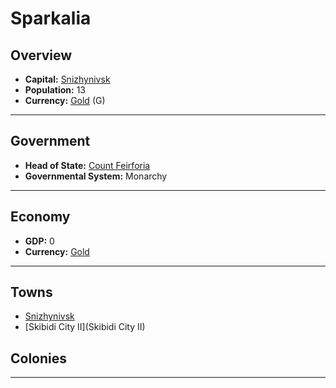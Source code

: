 # Sparkalia

## Overview

- **Capital:** [Snizhynivsk](Snizhynivsk)
- **Population:** 13
- **Currency:** [Gold](Gold) (G)

---

## Government

- **Head of State:** [Count Feirforia](Feirforia)
- **Governmental System:** Monarchy

---

## Economy

- **GDP:** <!--GDP-->0<!--GDP-->
- **Currency:** [Gold](Gold)

---

## Towns

- [Snizhynivsk](Snizhynivsk)
- [Skibidi City II](Skibidi City II)

## Colonies



---